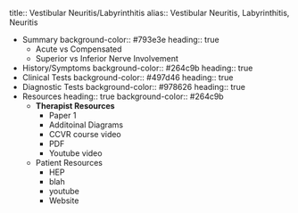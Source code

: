 title:: Vestibular Neuritis/Labyrinthitis
alias:: Vestibular Neuritis, Labyrinthitis, Neuritis

- Summary
  background-color:: #793e3e
  heading:: true
	- Acute vs Compensated
	- Superior vs Inferior Nerve Involvement
- History/Symptoms
  background-color:: #264c9b
  heading:: true
- Clinical Tests
  background-color:: #497d46
  heading:: true
- Diagnostic Tests
  background-color:: #978626
  heading:: true
- Resources
  heading:: true
  background-color:: #264c9b
	- **Therapist Resources**
		- Paper 1
		- Additoinal Diagrams
		- CCVR course video
		- PDF
		- Youtube video
	- Patient Resources
		- HEP
		- blah
		- youtube
		- Website